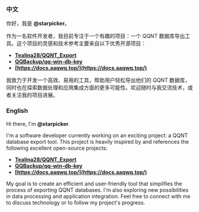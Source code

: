 ### 中文

你好，我是 **@starpicker**。

作为一名软件开发者，我目前专注于一个有趣的项目：一个 QQNT 数据库导出工具。这个项目的灵感和技术参考主要来自以下优秀开源项目：

* **[Tealina28/QQNT\_Export](https://github.com/Tealina28/QQNT_Export?tab=readme-ov-file)**
* **[QQBackup/qq-win-db-key](https://github.com/QQBackup/qq-win-db-key)**
* **[https://docs.aaqwq.top/](https://docs.aaqwq.top/)**

我致力于开发一个高效、易用的工具，帮助用户轻松导出他们的 QQNT 数据库，同时也在探索数据处理和应用集成方面的更多可能性。欢迎随时与我交流技术，或者关注我的项目进展。

### English

Hi there, I'm **@starpicker**.

I'm a software developer currently working on an exciting project: a QQNT database export tool. This project is heavily inspired by and references the following excellent open-source projects:

* **[Tealina28/QQNT\_Export](https://github.com/Tealina28/QQNT_Export?tab=readme-ov-file)**
* **[QQBackup/qq-win-db-key](https://github.com/QQBackup/qq-win-db-key)**
* **[https://docs.aaqwq.top/](https://docs.aaqwq.top/)**

My goal is to create an efficient and user-friendly tool that simplifies the process of exporting QQNT databases. I'm also exploring new possibilities in data processing and application integration. Feel free to connect with me to discuss technology or to follow my project's progress.
